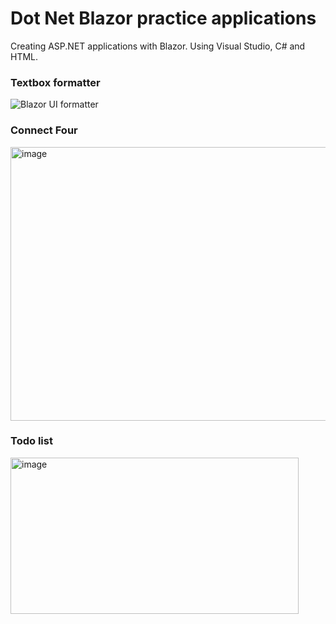 # Dot Net Blazor practice applications
Creating ASP.NET applications with Blazor. Using Visual Studio, C# and HTML. 

### Textbox formatter
![Blazor UI formatter](https://github.com/user-attachments/assets/a033d451-49d4-4466-9847-c32e32a82319)

### Connect Four
<img width="577" height="438" alt="image" src="https://github.com/user-attachments/assets/f0b2a4b6-af4d-4d7c-a228-c3f431908baf" />

### Todo list
<img width="461" height="250" alt="image" src="https://github.com/user-attachments/assets/5eb29508-85b4-4bc1-8e4c-d1bb63853c95" />
